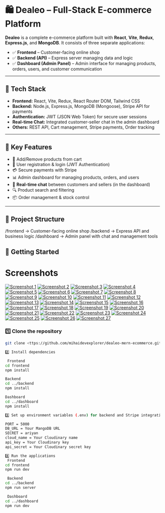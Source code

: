 # 🛍️ Dealeo – Full-Stack E-commerce Platform

**Dealeo** is a complete e-commerce platform built with **React**, **Vite**, **Redux**, **Express.js**, and **MongoDB**. It consists of three separate applications:

- ✅ **Frontend** – Customer-facing online shop  
- ✅ **Backend (API)** – Express server managing data and logic  
- ✅ **Dashboard (Admin Panel)** – Admin interface for managing products, orders, users, and customer communication

---

## 🚀 Tech Stack
- **Frontend:** React, Vite, Redux, React Router DOM, Tailwind CSS  
- **Backend:** Node.js, Express.js, MongoDB (Mongoose), Stripe API for payments  
- **Authentication:** JWT (JSON Web Token) for secure user sessions  
- **Real-time Chat:** Integrated customer-seller chat in the admin dashboard  
- **Others:** REST API, Cart management, Stripe payments, Order tracking  

---

## 🎯 Key Features
- 🛒 Add/Remove products from cart  
- 👤 User registration & login (JWT Authentication)  
- 💳 Secure payments with Stripe  
- 📊 Admin dashboard for managing products, orders, and users  
- 💬 **Real-time chat** between customers and sellers (in the dashboard)  
- 🔍 Product search and filtering  
- 📦 Order management & stock control  

---

## 📁 Project Structure
/frontend → Customer-facing online shop
/backend → Express API and business logic
/dashboard → Admin panel with chat and management tools

## 📌 Getting Started

# Screenshots
[![Screenshot 1](https://i.ibb.co/PSFwWmT/Screenshot-2025-02-24-202142.png)](https://i.ibb.co/PSFwWmT/Screenshot-2025-02-24-202142.png)
[![Screenshot 2](https://i.ibb.co/5x1MvWNg/Screenshot-2025-02-24-202519.png)](https://i.ibb.co/5x1MvWNg/Screenshot-2025-02-24-202519.png)
[![Screenshot 3](https://i.ibb.co/20pkCD64/Screenshot-2025-02-24-202554.png)](https://i.ibb.co/20pkCD64/Screenshot-2025-02-24-202554.png)
[![Screenshot 4](https://i.ibb.co/wFbM4zYw/Screenshot-2025-02-24-202631.png)](https://i.ibb.co/wFbM4zYw/Screenshot-2025-02-24-202631.png)
[![Screenshot 5](https://i.ibb.co/S74B4CWS/Screenshot-2025-02-24-202717.png)](https://i.ibb.co/S74B4CWS/Screenshot-2025-02-24-202717.png)
[![Screenshot 6](https://i.ibb.co/DDbzCgZX/Screenshot-2025-02-24-202754.png)](https://i.ibb.co/DDbzCgZX/Screenshot-2025-02-24-202754.png)
[![Screenshot 7](https://i.ibb.co/WWdckgzs/Screenshot-2025-02-24-202827.png)](https://i.ibb.co/WWdckgzs/Screenshot-2025-02-24-202827.png)
[![Screenshot 8](https://i.ibb.co/jZRJ8BFG/Screenshot-2025-02-24-202918.png)](https://i.ibb.co/jZRJ8BFG/Screenshot-2025-02-24-202918.png)
[![Screenshot 9](https://i.ibb.co/r25xxqVy/Screenshot-2025-02-24-202959.png)](https://i.ibb.co/r25xxqVy/Screenshot-2025-02-24-202959.png)
[![Screenshot 10](https://i.ibb.co/tPcQgnC8/Screenshot-2025-02-24-203419.png)](https://i.ibb.co/tPcQgnC8/Screenshot-2025-02-24-203419.png)
[![Screenshot 11](https://i.ibb.co/ZzJFNLSD/Screenshot-2025-02-24-203759.png)](https://i.ibb.co/ZzJFNLSD/Screenshot-2025-02-24-203759.png)
[![Screenshot 12](https://i.ibb.co/twg0Kbs6/Screenshot-2025-02-24-203855.png)](https://i.ibb.co/twg0Kbs6/Screenshot-2025-02-24-203855.png)
[![Screenshot 13](https://i.ibb.co/Lzf5CSzS/Screenshot-2025-02-24-204224.png)](https://i.ibb.co/Lzf5CSzS/Screenshot-2025-02-24-204224.png)
[![Screenshot 14](https://i.ibb.co/GfGMm75p/Screenshot-2025-02-24-204350.png)](https://i.ibb.co/GfGMm75p/Screenshot-2025-02-24-204350.png)
[![Screenshot 15](https://i.ibb.co/39vRFdvN/Screenshot-2025-02-24-204424.png)](https://i.ibb.co/39vRFdvN/Screenshot-2025-02-24-204424.png)
[![Screenshot 16](https://i.ibb.co/YBb15Fkk/Screenshot-2025-02-24-204443.png)](https://i.ibb.co/YBb15Fkk/Screenshot-2025-02-24-204443.png)
[![Screenshot 17](https://i.ibb.co/hRg8bVbV/Screenshot-2025-02-24-204508.png)](https://i.ibb.co/hRg8bVbV/Screenshot-2025-02-24-204508.png)
[![Screenshot 18](https://i.ibb.co/Gvw1nc1d/Screenshot-2025-02-24-204529.png)](https://i.ibb.co/Gvw1nc1d/Screenshot-2025-02-24-204529.png)
[![Screenshot 19](https://i.ibb.co/yB82gh91/Screenshot-2025-02-24-204544.png)](https://i.ibb.co/yB82gh91/Screenshot-2025-02-24-204544.png)
[![Screenshot 20](https://i.ibb.co/g1fMtDL/Screenshot-2025-02-24-204638.png)](https://i.ibb.co/g1fMtDL/Screenshot-2025-02-24-204638.png)
[![Screenshot 21](https://i.ibb.co/zh7ggXnn/Screenshot-2025-02-24-204741.png)](https://i.ibb.co/zh7ggXnn/Screenshot-2025-02-24-204741.png)
[![Screenshot 22](https://i.ibb.co/Kx2XrrLm/Screenshot-2025-02-24-204817.png)](https://i.ibb.co/Kx2XrrLm/Screenshot-2025-02-24-204817.png)
[![Screenshot 23](https://i.ibb.co/DPqHJ3Sx/Screenshot-2025-02-24-204853.png)](https://i.ibb.co/DPqHJ3Sx/Screenshot-2025-02-24-204853.png)
[![Screenshot 24](https://i.ibb.co/yFZhH1B9/Screenshot-2025-02-24-205008.png)](https://i.ibb.co/yFZhH1B9/Screenshot-2025-02-24-205008.png)
[![Screenshot 25](https://i.ibb.co/v4Wmn1j1/Screenshot-2025-02-24-205053.png)](https://i.ibb.co/v4Wmn1j1/Screenshot-2025-02-24-205053.png)
[![Screenshot 26](https://i.ibb.co/XrfF89zq/Screenshot-2025-02-24-205159.png)](https://i.ibb.co/XrfF89zq/Screenshot-2025-02-24-205159.png)
[![Screenshot 27](https://i.ibb.co/C5pPFGhy/Screenshot-2025-02-24-205300.png)](https://i.ibb.co/C5pPFGhy/Screenshot-2025-02-24-205300.png)


### 1️⃣ Clone the repository
```bash
git clone <ttps://github.com/mihaidevexplorer/dealeo-mern-ecommerce.git>

2️⃣ Install dependencies

 Frontend
cd frontend
npm install

Backend
cd ../backend
npm install

Dashboard
cd ../dashboard
npm install

3️⃣ Set up environment variables (.env) for backend and Stripe integration

PORT = 5000
DB_URL = Your MangoDB URL
SECRET = ariyan
cloud_name = Your Cloudinary name
api_key = Your Cloudinary key
api_secret = Your Cloudinary secret key

4️⃣ Run the applications
 Frontend
cd frontend
npm run dev

 Backend
cd ../backend
npm run server

 Dashboard
cd ../dashboard
npm run dev
